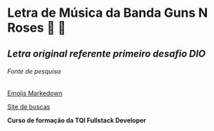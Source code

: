 # **Letra de Música da Banda Guns N Roses** 🎵 🎸

## *Letra original referente primeiro desafio DIO*

###### Fonte de pesquisa 
[Emojis Markedown](https://github.com/markdown-templates/markdown-emojis)

[Site de buscas](https://www.bing.com/)

****Curso de formação da TQI Fullstack Developer****
